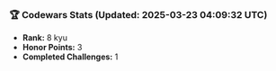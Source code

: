 ### 🏆 Codewars Stats (Updated: 2025-03-23 04:09:32 UTC)

- **Rank:** 8 kyu
- **Honor Points:** 3
- **Completed Challenges:** 1
